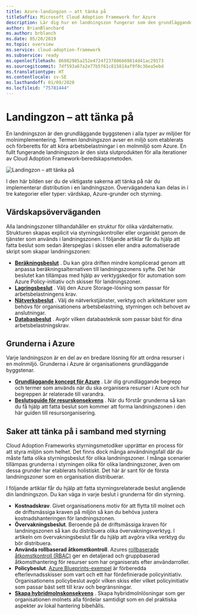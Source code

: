 ```yaml
---
title: Azure-landingzon – att tänka på
titleSuffix: Microsoft Cloud Adoption Framework for Azure
description: Lär dig hur en landningszon fungerar som den grundläggande byggstenen i alla typer av miljöer för molnimplementering.
author: BrianBlanchard
ms.author: brblanch
ms.date: 05/20/2019
ms.topic: overview
ms.service: cloud-adoption-framework
ms.subservice: ready
ms.openlocfilehash: 86082985a252e4724f237806669814d41ac29173
ms.sourcegitcommit: 7df593a67a2e77b5f61c815814af9f0c36ea5ebd
ms.translationtype: HT
ms.contentlocale: sv-SE
ms.lasthandoff: 01/09/2020
ms.locfileid: "75781444"
---
```

# <a name="landing-zone-considerations"></a>Landingzon – att tänka på

En landningszon är den grundläggande byggstenen i alla typer av miljöer för molnimplementering. Termen *landningszon* avser en miljö som etablerats och förberetts för att köra arbetsbelastningar i en molnmiljö som Azure. En fullt fungerande landningszon är den sista slutprodukten för alla iterationer av Cloud Adoption Framework-beredskapsmetoden.

![Landingzon – att tänka på](../../_images/ready/landing-zone-considerations.png)

I den här bilden ser du de viktigaste sakerna att tänka på när du implementerar distribution i en landningszon. Övervägandena kan delas in i tre kategorier eller typer: värdskap, Azure-grunder och styrning.

## <a name="hosting-considerations"></a>Värdskapsöverväganden

Alla landningszoner tillhandahåller en struktur för olika värdalternativ. Strukturen skapas explicit via styrningskontroller eller organiskt genom de tjänster som används i landningszonen. I följande artiklar får du hjälp att fatta beslut som sedan återspeglas i skissen eller andra automatiserade skript som skapar landningszonen:

- **[Beräkningsbeslut](./compute-options.md)** . Du kan göra driften mindre komplicerad genom att anpassa beräkningsalternativen till landningszonens syfte. Det här beslutet kan tillämpas med hjälp av verktygskedjor för automation som Azure Policy-initiativ och skisser för landningszoner.
- **[Lagringsbeslut](./storage-options.md)** . Välj den Azure Storage-lösning som passar för arbetsbelastningens krav.
- **[Nätverksbeslut](./networking-options.md)** . Välj de nätverkstjänster, verktyg och arkitekturer som behövs för organisationens arbetsbelastning, styrningen och behovet av anslutningar.
- **[Databasbeslut](./data-options.md)** . Avgör vilken databasteknik som passar bäst för dina arbetsbelastningskrav.

## <a name="azure-fundamentals"></a>Grunderna i Azure

Varje landningszon är en del av en bredare lösning för att ordna resurser i en molnmiljö. Grunderna i Azure är organisationens grundläggande byggstenar.

- **[Grundläggande koncept för Azure](./fundamental-concepts.md)** . Lär dig grundläggande begrepp och termer som används när du ska organisera resurser i Azure och hur begreppen är relaterade till varandra.
- **[Beslutsguide för resurskonsekvens](../../decision-guides/resource-consistency/)** . När du förstår grunderna så kan du få hjälp att fatta beslut som kommer att forma landningszonen i den här guiden till resursorganisering.

## <a name="governance-considerations"></a>Saker att tänka på i samband med styrning

Cloud Adoption Frameworks styrningsmetodiker upprättar en process för att styra miljön som helhet. Det finns dock många användningsfall där du måste fatta olika styrningsbeslut för olika landningszoner. I många scenarier tillämpas grunderna i styrningen olika för olika landningszoner, även om dessa grunder har etablerats holistiskt. Det här är sant för de första landningszoner som en organisation distribuerar.

I följande artiklar får du hjälp att fatta styrningsrelaterade beslut angående din landningszon. Du kan väga in varje beslut i grunderna för din styrning.

- **Kostnadskrav**. Givet organisationens motiv för att flytta till molnet och de driftsmässiga kraven på miljön så kan du behöva justera kostnadshanteringen för landningszonen.
- **Övervakningsbeslut**. Beroende på de driftsmässiga kraven för landningszonen så kan du distribuera olika övervakningsverktyg. I artikeln om övervakningsbeslut får du hjälp att avgöra vilka verktyg du bör distribuera.
- **Använda rollbaserad åtkomstkontroll**. Azures [rollbaserade åtkomstkontroll (RBAC)](../considerations/roles.md) ger en detaljerad och gruppbaserad åtkomsthantering för resurser som har organiserats efter användarroller.
- **Policybeslut**. [Azure Blueprints-exempel](https://docs.microsoft.com/azure/governance/blueprints/samples) är förberedda efterlevnadsskisser som vart och ett har fördefinierade policyinitiativ. Organisationens policybeslut avgör vilken skiss eller vilket policyinitiativ som passar bäst sett till krav och begränsningar.
- **[Skapa hybridmolnskonsekvens](./hybrid-consistency.md)** . Skapa hybridmolnlösningar som ger organisationen molnets alla fördelar samtidigt som en del praktiska aspekter av lokal hantering bibehålls.
